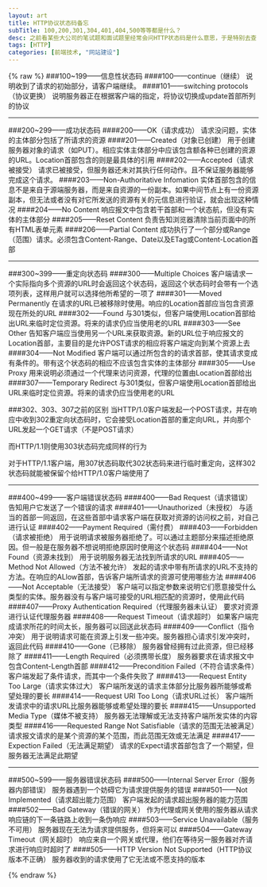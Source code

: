 ```yaml
---
layout: art
title: HTTP协议状态码备忘
subTitle: 100,200,301,304,401,404,500等等都是什么？
desc: 之前看某些大公司的笔试题和面试题里经常会问HTTP状态码是什么意思，于是特别去查《HTTP权威指南》做了一个备忘。但之后忙于找实习的准备却完全忘了这回事，总是纠结于一些JavaScript和CSS的内容。今天同学面试被重新问到，于是翻出来重新看了看，希望以后自己面试的时候能答上来
tags: [HTTP]
categories: [前端技术, "网站建设"]
---
```


{% raw %}
###100~199——信息性状态码
####100——continue（继续）
说明收到了请求的初始部分，请客户端继续。
####101——switching protocols（协议更换）
说明服务器正在根据客户端的指定，将协议切换成update首部所列的协议

---
###200~299——成功状态码
####200——OK（请求成功）
请求没问题，实体的主体部分包括了所请求的资源
####201——Created（对象已创建）
用于创建服务器对象的请求（如PUT）。相应实体主体部分中应该包含额各种已创建的资源的URL。Location首部包含的则是最具体的引用
####202——Accepted（请求被接受）
请求已被接受，但服务器还未对其执行任何动作。且不保证服务器能够完成这个请求。
####203——Non-Authoritative Infomation
实体首部包含的信息不是来自于源端服务器，而是来自资源的一份副本。如果中间节点上有一份资源副本，但无法或者没有对它所发送的资源有关的元信息进行验证，就会出现这种情况
####204——No Content
响应报文中包含若干首部和一个状态航，但没有实体的主体部分
####205——Reset Content
负责告知浏览器清除当前页面中的所有HTML表单元素
####206——Partial Content
成功执行了一个部分或Range（范围）请求。必须包含Content-Range、Date以及ETag或Content-Location首部

---
###300~399——重定向状态码
####300——Multiple Choices
客户端请求一个实际指向多个资源的URL时会返回这个状态码，返回这个状态码时会带有一个选项列表，这样用户就可以选择他所希望的一项了
####301——Moved Permanently
在请求的URL已被移除时使用。响应的Location首部应当包含资源现在所处的URL
####302——Found
与301类似，但客户端使用Location首部给出URL来临时定位资源。将来的请求仍应当使用老的URL
####303——See Other
告知客户端应当使用另一个URL来获取资源。新的URL位于响应报文的Location首部，主要目的是允许POST请求的相应将客户端定向到某个资源上去
####304——Not Modified
客户端可以通过所包含的的请求首部，使其请求变成有条件的。带有这个状态码的相应不应该包含实体的主体部分
####305——Use Proxy
用来说明必须通过一个代理来访问资源，代理的位置由Location首部给出
####307——Temporary Redirect
与301类似，但客户端使用Location首部给出URL来临时定位资源。将来的请求仍应当使用老的URL

###302、303、307之前的区别
当HTTP/1.0客户端发起一个POST请求，并在响应中收到302重定向状态码时，它会接受Location首部的重定向URL，并向那个URL发起一个GET请求（不是POST请求）

而HTTP/1.1则使用303状态码完成同样的行为

对于HTTP/1.1客户端，用307状态码取代302状态码来进行临时重定向，这样302状态码就能被保留个给HTTP/1.0客户端使用了

---
###400~499——客户端错误状态码
####400——Bad Request（请求错误）
告知用户它发送了一个错误的请求
####401——Unauthorized（未授权）
与适当的首部一同返回，在这些首部中请求客户端在获取对资源的访问权之前，对自己进行认证
####402——Payment Required（需付费）
####403——Forbidden（请求被拒绝）
用于说明请求被服务器拒绝了。可以通过主题部分来描述拒绝原因。但一般是在服务器不想说明拒绝原因时使用这个状态码
####404——Not Found（资源未找到）
用于说明服务器无法找到所请求的URL
####405——Method Not Allowed（方法不被允许）
发起的请求中带有所请求的URL不支持的方法。在响应的ALlow首部，告诉客户端所请求的资源可使用哪些方法
####406——Not Acceptable（无法接受）
客户端可以指定参数来说明它们愿意接受什么类型的实体。服务器没有与客户端可接受的URL相匹配的资源时，使用此代码
####407——Proxy Authentication Required（代理服务器未认证）
要求对资源进行认证代理服务器
####408——Request Timeout（请求超时）
如果客户端完成请求所花的时间太长，服务器可以回送此状态码
####409——Conflict（指令冲突）
用于说明请求可能在资源上引发一些冲突。服务器担心请求引发冲突时，返回此代码
####410——Gone（已移除）
服务器曾经拥有过此资源，但已经移除了
####411——Length Required（必须携带长度）
服务器要求在请求报文中包含Content-Length首部
####412——Precondition Failed（不符合请求条件）
客户端发起了条件请求，而其中一个条件失败了
####413——Request Entity Too Large（请求实体过大）
客户端所发送的请求主体部分比服务器所能够或希望处理的要长
####414——Request URI Too Long（请求URL过长）
客户端所发请求中的请求URL比服务器能够或希望处理的要长
####415——Unsupported Media Type（媒体不被支持）
服务器无法理解或无法支持客户端所发实体的内容类型
####416——Requested Range Not Satisfiable（请求的范围无法被满足）
请求报文请求的是某个资源的某个范围，而此范围无效或无法满足
####417——Expection Failed（无法满足期望）
请求的Expect请求首部包含了一个期望，但服务器无法满足此期望

---
###500~599——服务器错误状态码
####500——Internal Server Error（服务器内部错误）
服务器遇到一个妨碍它为请求提供服务的错误
####501——Not Implemented（请求超出能力范围）
客户端发起的请求超出服务器的能力范围
####502——Bad Gateway（错误的网关）
作为代理或网关使用的服务器从请求响应链的下一条链路上收到一条伪响应
####503——Service Unavailable（服务不可用）
服务器现在无法为请求提供服务，但将来可以
####504——Gateway Timeout（网关超时）
响应来自一个网关或代理，他们在等待另一服务器对齐请求进行响应时超时了
####505——HTTP Version Not Supported（HTTP协议版本不正确）
服务器收到的请求使用了它无法或不愿支持的版本

{% endraw %}